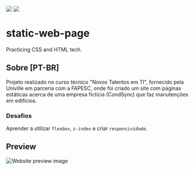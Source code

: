 ![](https://img.shields.io/badge/HTML-239120?style=for-the-badge&logo=html5&logoColor=white) ![](https://img.shields.io/badge/CSS-239120?&style=for-the-badge&logo=css3&logoColor=white)

# static-web-page
Practicing CSS and HTML tech.

## Sobre [PT-BR]
Projeto realizado no curso técnico "Novos Talentos em TI", fornecido pela Univille em parceria com a FAPESC, onde foi criado um site com páginas estáticas acerca de uma empresa fictícia (CondSync) que faz manutenções em edifícios.

### Desafios
Aprender a utilizar `flexbox`, `z-index` e criar `responsividade`.

## Preview
![Website preview image](https://i.imgur.com/KLpry2H.png)

